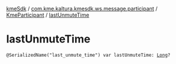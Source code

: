 [kmeSdk](../../index.md) / [com.kme.kaltura.kmesdk.ws.message.participant](../index.md) / [KmeParticipant](index.md) / [lastUnmuteTime](./last-unmute-time.md)

# lastUnmuteTime

`@SerializedName("last_unmute_time") var lastUnmuteTime: `[`Long`](https://kotlinlang.org/api/latest/jvm/stdlib/kotlin/-long/index.html)`?`